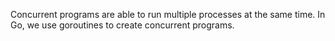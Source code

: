 

Concurrent programs are able to run multiple processes at the same time.
In Go, we use goroutines to create concurrent programs. 
